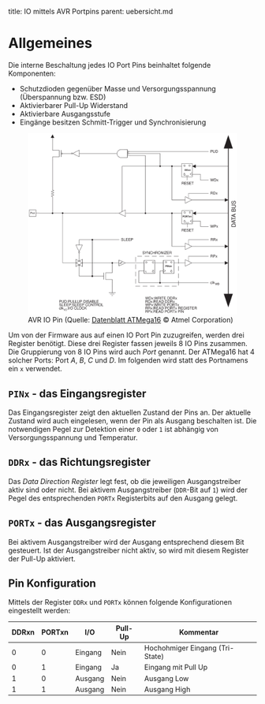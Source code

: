 title: IO mittels AVR Portpins
parent: uebersicht.md

# Allgemeines
Die interne Beschaltung jedes IO Port Pins beinhaltet folgende Komponenten:

* Schutzdioden gegenüber Masse und Versorgungsspannung (Überspannung bzw. ESD)
* Aktivierbarer Pull-Up Widerstand
* Aktivierbare Ausgangsstufe
* Eingänge besitzen Schmitt-Trigger und Synchronisierung

<figure><img src="avr_io_pin.svg"><figcaption>AVR IO Pin (Quelle: <a href="http://www.atmel.com/images/doc2466.pdf">Datenblatt ATMega16</a> &copy; Atmel Corporation)</figcaption></figure>

Um von der Firmware aus auf einen IO Port Pin zuzugreifen, werden drei Register benötigt. Diese drei Register fassen jeweils 8 IO Pins zusammen. Die Gruppierung von 8 IO Pins wird auch *Port* genannt. Der ATMega16 hat 4 solcher Ports: Port *A*, *B*, *C* und *D*. Im folgenden wird statt des Portnamens ein `x` verwendet.

## `PINx` - das Eingangsregister
Das Eingangsregister zeigt den aktuellen Zustand der Pins an. Der aktuelle Zustand wird auch eingelesen, wenn der Pin als Ausgang beschalten ist. Die notwendigen Pegel zur Detektion einer `0` oder `1` ist abhängig von Versorgungsspannung und Temperatur.

## `DDRx` - das Richtungsregister
Das *Data Direction Register* legt fest, ob die jeweiligen Ausgangstreiber aktiv sind oder nicht. Bei aktivem Ausgangstreiber (`DDR`-Bit auf `1`) wird der Pegel des entsprechenden `PORTx` Registerbits auf den Ausgang gelegt.

## `PORTx` - das Ausgangsregister
Bei aktivem Ausgangstreiber wird der Ausgang entsprechend diesem Bit gesteuert. Ist der Ausgangstreiber nicht aktiv, so wird mit diesem Register der Pull-Up aktiviert.

## Pin Konfiguration
Mittels der Register `DDRx` und `PORTx` können folgende Konfigurationen eingestellt werden:

DDRxn | PORTxn | I/O | Pull-Up | Kommentar
-|-|-|-|-
0 | 0 |  Eingang | Nein | Hochohmiger Eingang (Tri-State)
0 | 1 |  Eingang | Ja | Eingang mit Pull Up
1 | 0 |  Ausgang | Nein | Ausgang Low
1 | 1 |  Ausgang | Nein | Ausgang High
